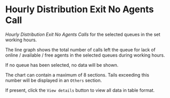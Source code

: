 # Hourly Distribution Exit No Agents Call

*Hourly Distribution Exit No Agents Calls* for the selected queues
in the set working hours.

The line graph shows the total number of calls left the queue for
lack of online / available / free agents in the selected queues
during working hours.

If no queue has been selected, no data will be shown.

The chart can contain a maximum of 8 sections. Tails exceeding this
number will be displayed in an ``Others`` section.

If present, click the ``View details`` button to view
all data in table format.
